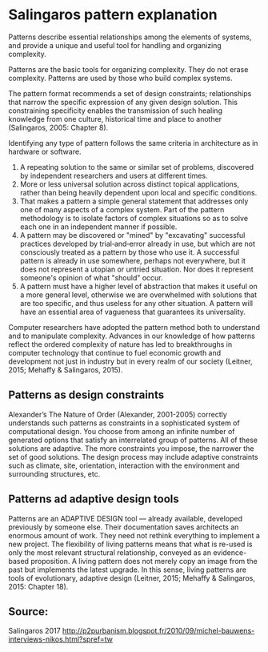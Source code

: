 # Salingaros pattern explanation


Patterns describe essential relationships among the elements of systems, and provide a unique and useful tool for handling and organizing complexity.

Patterns are the basic tools for organizing complexity. They do not erase complexity. Patterns are used by those who
build complex systems.

The pattern format recommends a set of design constraints; relationships that narrow the specific expression of any given design solution. This constraining specificity enables the transmission of such healing knowledge from one culture, historical time and place to another (Salingaros, 2005: Chapter 8).

Identifying any type of pattern follows the same criteria in architecture as in hardware or software.

1. A repeating solution to the same or similar set of problems, discovered by independent researchers and users at different times.
2. More or less universal solution across distinct topical applications, rather than being heavily dependent upon local and specific conditions.
3. That makes a pattern a simple general statement that addresses only one of many aspects of a complex system. Part of the pattern methodology is to isolate factors of complex situations so as to solve each one in an independent manner if possible.
4. A pattern may be discovered or "mined" by "excavating" successful practices developed by trial‐and‐error already in use, but which are not consciously treated as a pattern by those who use it. A successful pattern is already in use somewhere, perhaps not everywhere, but it does not represent a utopian or untried situation. Nor does it represent someone's opinion of what "should" occur.
5. A pattern must have a higher level of abstraction that makes it useful on a more general level, otherwise we are overwhelmed with solutions that are too specific, and thus useless for any other situation. A pattern will have an essential area of vagueness that guarantees its universality.


Computer researchers have adopted the pattern method both to understand and to manipulate complexity.
Advances in our knowledge of how patterns reflect the ordered complexity of nature has led to breakthroughs in computer technology that continue to fuel economic growth and development not just in industry but in every realm of our society (Leitner, 2015; Mehaffy & Salingaros, 2015).

## Patterns as design constraints

Alexander’s The Nature of Order (Alexander, 2001-2005) correctly understands
such patterns as constraints in a sophisticated system of computational design. You
choose from among an infinite number of generated options that satisfy an
interrelated group of patterns. All of these solutions are adaptive. The more
constraints you impose, the narrower the set of good solutions. The design process
may include adaptive constraints such as climate, site, orientation, interaction with
the environment and surrounding structures, etc.

## Patterns ad adaptive design tools

Patterns are an ADAPTIVE DESIGN tool — already available, developed previously by someone else. Their documentation saves architects an enormous amount of work. They need not rethink everything to implement a new project. The flexibility of living patterns means that what is re-used is only the most relevant structural relationship, conveyed as an evidence-based proposition. A living pattern does not merely copy an image from the past but implements the latest upgrade. In this sense, living patterns are tools of evolutionary, adaptive design (Leitner, 2015; Mehaffy & Salingaros, 2015: Chapter 18).


## Source: 
Salingaros 2017
http://p2purbanism.blogspot.fr/2010/09/michel-bauwens-interviews-nikos.html?spref=tw
